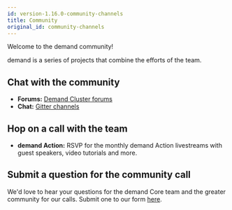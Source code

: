 ```yaml
---
id: version-1.16.0-community-channels
title: Community
original_id: community-channels
---
```

    
Welcome to the demand community!

demand is a series of projects that combine the efforts of the team.

## Chat with the community

- **Forums:** [Demand Cluster forums](https://forums.demandcluster.com/)
- **Chat:** [Gitter channels](https://gitter.im/demandcluster/)

## Hop on a call with the team

- **demand Action:** RSVP for the monthly demand Action livestreams with guest speakers, video tutorials and more.

## Submit a question for the community call

We'd love to hear your questions for the demand Core team and the greater community for our calls. Submit one to our form [here](http://getrxn.io/dedemand-unity).
